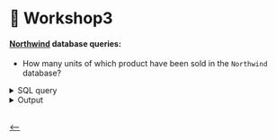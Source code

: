 # 🫡 Workshop3

#### [Northwind](../northwind.sql) database queries:

- How many units of which product have been sold in the `Northwind` database?

<details>
<summary>SQL query</summary>
   
```SQL
SELECT p.product_name AS name, count(p.product_name) AS amount
FROM products p INNER JOIN order_details od
ON p.product_id = od.product_id
GROUP BY p.product_name
ORDER BY p.product_name
```

</details>

<details>
<summary>Output</summary>
   <img src="../images/workshop3.png" alt="workshop3"/>
</details>

<br>

[<--](../ReadMe.md)
